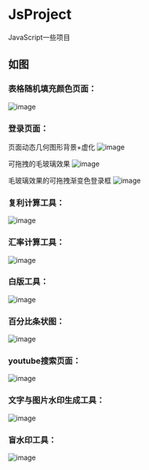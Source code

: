 # JsProject
JavaScript一些项目

## 如图
### 表格随机填充颜色页面：
![image](https://raw.githubusercontent.com/WuLex/UsefulPicture/main/jsimgs/filltablecolors.png)

### 登录页面：

页面动态几何图形背景+虚化
![image](https://raw.githubusercontent.com/WuLex/UsefulPicture/refs/heads/main/html5/loginpage/geometric-shapes.png)

可拖拽的毛玻璃效果
![image](https://raw.githubusercontent.com/WuLex/UsefulPicture/refs/heads/main/html5/loginpage/backdrop-filter.png)

毛玻璃效果的可拖拽渐变色登录框
![image](https://raw.githubusercontent.com/WuLex/UsefulPicture/refs/heads/main/html5/loginpage/gradient-animation.png)

### 复利计算工具：

![image](https://raw.githubusercontent.com/WuLex/UsefulPicture/refs/heads/main/html5/calculationtool.png)


### 汇率计算工具：

![image](https://raw.githubusercontent.com/WuLex/UsefulPicture/refs/heads/main/html5/exchangerate.png)

### 白版工具：

![image](https://raw.githubusercontent.com/WuLex/UsefulPicture/refs/heads/main/html5/whiteboard.png)

### 百分比条状图：

![image](https://raw.githubusercontent.com/WuLex/UsefulPicture/refs/heads/main/html5/percentagebarchart.png)


### youtube搜索页面：

![image](https://raw.githubusercontent.com/WuLex/UsefulPicture/refs/heads/main/html5/youtube.png)

### 文字与图片水印生成工具：

![image](https://raw.githubusercontent.com/WuLex/UsefulPicture/refs/heads/main/html5/watermark/imagetextwatermarkgenerator.png)


### 盲水印工具：

![image](https://raw.githubusercontent.com/WuLex/UsefulPicture/refs/heads/main/html5/watermark/imgblindwatermark.png)


